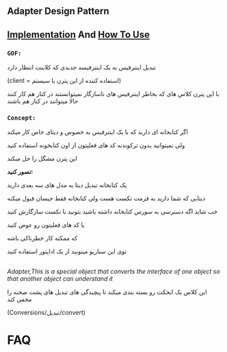 ﻿## Adapter Design Pattern

## [Implementation](./Implementation/IAnimalFactory.cs) And [How To Use](./UseAdapter.cs)


### **`GOF:`**
تبدیل اینترفیس به یک اینترفیسه جدیدی که کلاینت انتظار دارد

(client = استفاده کننده از این پترن یا سیستم)

با این پترن کلاس های که بخاطر اینترفیس های ناسازگار نمیتوانستند در کنار هم کار کنند حالا میتوانند در کنار هم باشند




### **`Concept:`**

اگر کتابخانه ای دارید که با یک اینترفیس به خصوص و دیتای خاص کار میکند

ولی نمیتوانید بدون ترکوندنه کد های فعلیتون از اون کتابخونه استفاده کنید

این پترن مشگل را حل میکند 

**تصور کنید:**

یک کتابخانه تبدیل دیتا به مدل های سه بعدی دارید

دیتایی که شما دارید به فرمت تکست هست ولی کتابخانه فقط جیسان قبول میکنه 

خب شاید اگه دسترسی به سورس کتابخانه داشته باشید بتونید با تکست سازگارش کنید

یا کد های فعلیتون رو عوض کنید

که ممکنه کار خطرناکی باشه

توی این سناریو میتونید از یک اداپتور استفاده کنید

##

*Adapter,This is a special object that converts the interface of one object so that another object can understand it*


این کلاس یک ابجکت رو بسته بندی میکند تا پیچیدگی های تبدیل های پشت صحنه را مخفی کند

(Conversions/تبدیل/convert)




# FAQ 